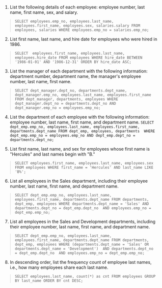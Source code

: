 1. List the following details of each employee: employee number, last name, first name, sex, and salary.
>`SELECT employees.emp_no, employees.last_name, employees.first_name, employees.sex, salaries.salary
FROM employees, salaries
WHERE employees.emp_no = salaries.emp_no;`

2. List first name, last name, and hire date for employees who were hired in 1986.
>`SELECT  employees.first_name, employees.last_name, employees.hire_date
FROM employees
WHERE hire_date BETWEEN '1986-01-01' AND '1986-12-31'
ORDER BY hire_date ASC;`

3. List the manager of each department with the following information: department number, department name, the manager's employee number, last name, first name.
>`SELECT dept_manager.dept_no, departments.dept_name, dept_manager.emp_no, employees.last_name, employees.first_name
FROM dept_manager, departments, employees
WHERE dept_manager.dept_no = departments.dept_no AND dept_manager.emp_no = employees.emp_no;`


4. List the department of each employee with the following information: employee number, last name, first name, and department name.
`SELECT dept_emp.emp_no, employees.last_name, employees.first_name, departments.dept_name
FROM dept_emp, employees, departments 
WHERE dept_emp.emp_no = employees.emp_no AND dept_emp.dept_no = departments.dept_no;`


5. List first name, last name, and sex for employees whose first name is "Hercules" and last names begin with "B."
>`SELECT employees.first_name, employees.last_name, employees.sex
FROM employees
WHERE first_name = 'Hercules' AND last_name LIKE 'B%';`


6. List all employees in the Sales department, including their employee number, last name, first name, and department name.
>`SELECT dept_emp.emp_no, employees.last_name, employees.first_name, departments.dept_name
FROM departments, dept_emp, employees
WHERE departments.dept_name = 'Sales' AND departments.dept_no = dept_emp.dept_no 
AND employees.emp_no = dept_emp.emp_no;`


7. List all employees in the Sales and Development departments, including their employee number, last name, first name, and department name.
>`SELECT dept_emp.emp_no, employees.last_name, employees.first_name, departments.dept_name
FROM departments, dept_emp, employees
WHERE (departments.dept_name = 'Sales' OR departments.dept_name = 'Development') 
AND departments.dept_no = dept_emp.dept_no 
AND employees.emp_no = dept_emp.emp_no;`


8. In descending order, list the frequency count of employee last names, i.e., how many employees share each last name.
>`SELECT employees.last_name, count(*) as cnt
FROM employees
GROUP BY last_name
ORDER BY cnt DESC;`
